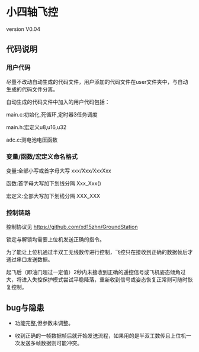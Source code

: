 # 小四轴飞控
version V0.04

## 代码说明

### 用户代码
尽量不改动自动生成的代码文件，用户添加的代码文件在user文件夹中，与自动生成的代码文件分离。

自动生成的代码文件中加入的用户代码包括：

main.c:初始化,死循环,定时器3任务调度

main.h:宏定义u8,u16,u32

adc.c:测电池电压函数

### 变量/函数/宏定义命名格式
变量:全部小写或首字母大写 xxx/Xxx/XxxXxx

函数:首字母大写加下划线分隔 Xxx_Xxx()

宏定义:全部大写加下划线分隔 XXX_XXX

### 控制链路
控制协议见 https://github.com/xd15zhn/GroundStation

锁定与解锁均需要上位机发送正确的指令。

为了能让上位机通过半双工无线数传进行控制，飞控只在接收到正确的数据帧后才通过串口发送数据。

起飞后（即油门超过一定值）2秒内未接收到正确的遥控信号或飞机姿态倾角过大，将进入失控保护模式尝试平稳降落，重新收到信号或姿态恢复正常则可随时恢复控制。

## bug与隐患
* 功能完整,但参数未调整。

* 收到正确的一帧数据帧后就开始发送流程，如果用的是半双工数传且上位机一次发送多帧数据则可能冲突。